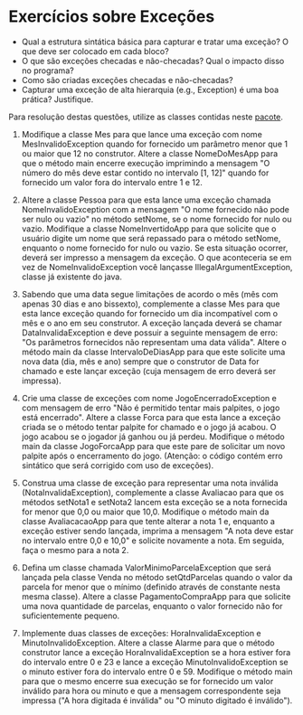 # Exercícios sobre Exceções

- Qual a estrutura sintática básica para capturar e tratar uma exceção? O que deve ser colocado em cada bloco?
- O que são exceções checadas e não-checadas? Qual o impacto disso no programa?
- Como são criadas exceções checadas e não-checadas?
- Capturar uma exceção de alta hierarquia (e.g., Exception) é uma boa prática? Justifique.

Para resolução destas questões, utilize as classes contidas neste [pacote](https://github.com/eduardolfalcao/POO-Unifacisa/tree/master/src/excecoes/exercicios).

1. Modifique a classe Mes para que lance uma exceção com nome MesInvalidoException quando for fornecido um parâmetro menor que 1 ou maior que 12 no construtor.
Altere a classe NomeDoMesApp para que o método main encerre execução imprimindo a mensagem "O número do mês deve estar contido no intervalo [1, 12]" quando for fornecido um valor fora do intervalo entre 1 e 12.

2. Altere a classe Pessoa para que esta lance uma exceção chamada NomeInvalidoException com a mensagem "O nome fornecido não pode ser nulo ou vazio" no método setNome, se o nome fornecido for nulo ou vazio. 
Modifique a classe NomeInvertidoApp para que solicite que o usuário digite um nome que será repassado para o método setNome, enquanto o nome fornecido for nulo ou vazio. 
Se esta situação ocorrer, deverá ser impresso a mensagem da exceção.
O que aconteceria se em vez de NomeInvalidoException você lançasse IllegalArgumentException, classe já existente do java.

3. Sabendo que uma data segue limitações de acordo o mês (mês com apenas 30 dias e ano bissexto), complemente a classe Mes para que esta lance exceção quando for fornecido um dia incompatível com o mês e o ano em seu construtor. 
A exceção lançada deverá se chamar DataInvalidaException e deve possuir a seguinte mensagem de erro: "Os parâmetros fornecidos não representam uma data válida". 
Altere o método main da classe IntervaloDeDiasApp para que este solicite uma nova data (dia, mês e ano) sempre que o construtor de Data for chamado e este lançar exceção (cuja mensagem de erro deverá ser impressa).

4. Crie uma classe de exceções com nome JogoEncerradoException e com mensagem de erro "Não é permitido tentar mais palpites, o jogo está encerrado". 
Altere a classe Forca para que esta lance a exceção criada se o método tentar palpite for chamado e o jogo já acabou. 
O jogo acabou se o jogador já ganhou ou já perdeu. 
Modifique o método main da classe JogoForcaApp para que este pare de solicitar um novo palpite após o encerramento do jogo. 
(Atenção: o código contém erro sintático que será corrigido com uso de exceções).

5. Construa uma classe de exceção para representar uma nota inválida (NotaInvalidaException), complemente a classe Avaliacao para que os métodos setNota1 e setNota2 lancem esta exceção se a nota fornecida for menor que 0,0 ou maior que 10,0. 
Modifique o método main da classe AvaliacacaoApp para que tente alterar a nota 1 e, enquanto a exceção estiver sendo lançada, imprima a mensagem "A nota deve estar no intervalo entre 0,0 e 10,0" e solicite novamente a nota. 
Em seguida, faça o mesmo para a nota 2.

6. Defina um classe chamada ValorMinimoParcelaException que será lançada pela classe Venda no método setQtdParcelas quando o valor da parcela for menor que o mínimo (definido através de constante nesta mesma classe). 
Altere a classe PagamentoCompraApp para que solicite uma nova quantidade de parcelas, enquanto o valor fornecido não for suficientemente pequeno.

7. Implemente duas classes de exceções: HoraInvalidaException e MinutoInvalidoException. 
Altere a classe Alarme para que o método construtor lance a exceção HoraInvalidaException se a hora estiver fora do intervalo entre 0 e 23 e lance a exceção MinutoInvalidoException se o minuto estiver fora do intervalo entre 0 e 59. 
Modifique o método main para que o mesmo encerre sua execução se for fornecido um valor inválido para hora ou minuto e que a mensagem correspondente seja impressa ("A hora digitada é inválida" ou "O minuto digitado é inválido").

